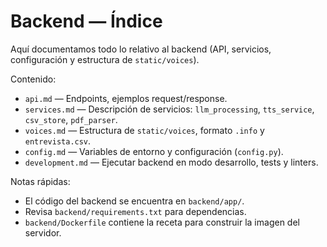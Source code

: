 # Backend — Índice

Aquí documentamos todo lo relativo al backend (API, servicios, configuración y estructura de `static/voices`).

Contenido:

- `api.md` — Endpoints, ejemplos request/response.
- `services.md` — Descripción de servicios: `llm_processing`, `tts_service`, `csv_store`, `pdf_parser`.
- `voices.md` — Estructura de `static/voices`, formato `.info` y `entrevista.csv`.
- `config.md` — Variables de entorno y configuración (`config.py`).
- `development.md` — Ejecutar backend en modo desarrollo, tests y linters.

Notas rápidas:

- El código del backend se encuentra en `backend/app/`.
- Revisa `backend/requirements.txt` para dependencias.
- `backend/Dockerfile` contiene la receta para construir la imagen del servidor.
